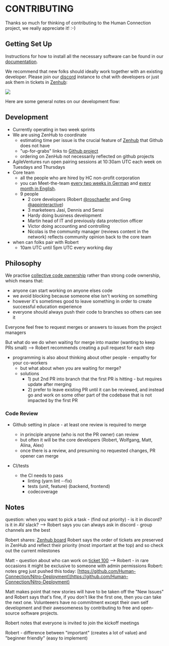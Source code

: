 # CONTRIBUTING

Thanks so much for thinking of contributing to the Human Connection project, we really appreciate it! :-\)

## Getting Set Up

Instructions for how to install all the necessary software can be found in our [documentation](https://docs.human-connection.org/human-connection/).

We recommend that new folks should ideally work together with an existing developer. Please join our [discord](https://discord.gg/6ub73U3) instance to chat with developers or just ask them in tickets in [Zenhub](https://app.zenhub.com/workspaces/human-connection-nitro-5c0154ecc699f60fc92cf11f/boards?repos=152252353):

![](https://dl.dropbox.com/s/vbmcihkduy9dhko/Screenshot%202019-01-03%2015.50.11.png?dl=0)

Here are some general notes on our development flow:

## Development

* Currently operating in two week sprints
* We are using ZenHub to coordinate
  * estimating time per issue is the crucial feature of [Zenhub](https://app.zenhub.com/workspaces/human-connection-nitro-5c0154ecc699f60fc92cf11f) that Github does not have
  * "up-for-grabs" links to [Github project](https://github.com/Human-Connection/Human-Connection/issues?q=is%3Aopen+is%3Aissue+label%3A%22good+first+issue%22)
  * ordering on ZenHub not necessarily reflected on github projects
* AgileVentures run open pairing sessions at 10:30am UTC each week on Tuesdays and Thursdays
* Core team
  * all the people who are hired by HC non-profit corporation
  * you can Meet-the-team [every two weeks in German](https://human-connection.org/veranstaltungen/) and [every month in English](https://human-connection.org/en/events/).
  * 9 people
    * 2 core developers \(Robert [@roschaefer](https://github.com/roschaefer) and Greg [@appinteractive](https://github.com/appinteractive)\)
    * 3 marketeers Jasi, Dennis and Sensi
    * Hardy doing business development
    * Martin head of IT and previously data protection officer
    * Victor doing accounting and controlling
    * Nicolas is the community manager \(reviews content in the network\) reflects community opinion back to the core team
* when can folks pair with Robert
  * 10am UTC until 5pm UTC every working day

## Philosophy

We practise [collective code ownership](http://www.extremeprogramming.org/rules/collective.html) rather than strong code ownership, which means that:

* anyone can start working on anyone elses code
* we avoid blocking because someone else isn't working on something
* however it's sometimes good to leave something in order to create successful education experience
* everyone should always push their code to branches so others can see it

Everyone feel free to request merges or answers to issues from the project managers

But what do we do when waiting for merge into master \(wanting to keep PRs small\) --&gt; Robert recommends creating a pull request for each step

* programming is also about thinking about other people - empathy for your co-workers
  * but what about when you are waiting for merge?
  * solutions
    * 1\) put 2nd PR into branch that the first PR is hitting - but requires update after merging
    * 2\) prefer to leave existing PR until it can be reviewed, and instead go and work on some other part of the codebase that is not impacted by the first PR

### Code Review
* Github setting in place - at least one review is required to merge
  - in principle anyone (who is not the PR owner) can review
  - but often it will be the core developers (Robert, Wolfgang, Matt, Alina, Alex)
  - once there is a review, and presuming no requested changes, PR opener can merge

* CI/tests
  - the CI needs to pass
    - linting (yarn lint --fix)
    - tests (unit, feature) (backend, frontend)
    - codecoverage

## Notes

question: when you want to pick a task - \(find out priority\) - is it in discord? is it in AV slack? --&gt; Robert says you can always ask in discord - group channels are the best

Robert shares: [Zenhub board](https://app.zenhub.com/workspaces/nitro-embed-5c0154ecc699f60fc92cf11f/boards?repos=112590397,152252353,152252578,157710732,163305928) Robert says the order of tickets are preserved in ZenHub and reflect their priority \(most important at the top\) and so check out the current milestones

Matt - question about who can work on [ticket 100](https://app.zenhub.com/workspaces/nitro-embed-5c0154ecc699f60fc92cf11f/issues/human-connection/human-connection/100) --&gt; Robert - in rare occasions it might be exclusive to someone with admin permissions Robert: notes greg just pushed this today: [https://github.com/Human-Connection/Nitro-Deployment](https://github.com/Human-Connection/Nitro-Deployment)

Matt makes point that new stories will have to be taken off the "New Issues" and Robert says that's fine, if you don't like the first one, then you can take the next one. Volunteeers have no commitment except their own self development and their awesomeness by contributing to free and open-source software projects.

Robert notes that everyone is invited to join the kickoff meetings

Robert - difference between "important" \(creates a lot of value\) and "beginner friendly" \(easy to implement\)
